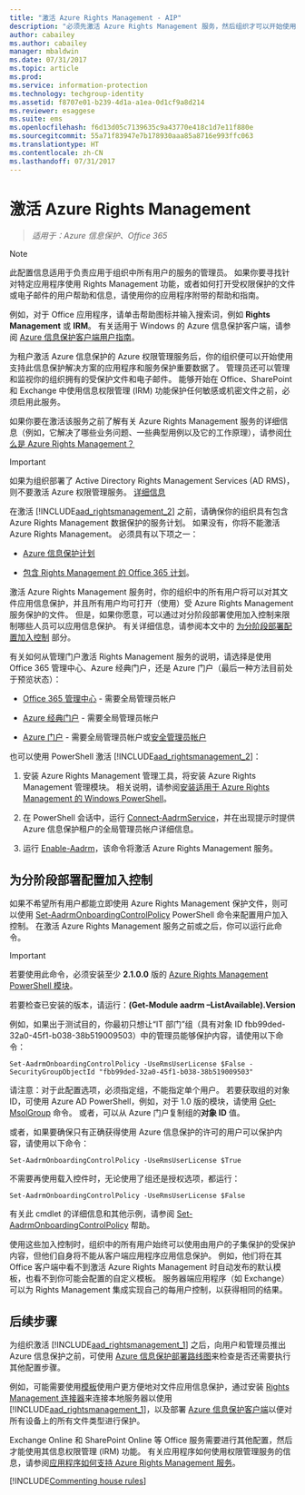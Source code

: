 ```yaml
---
title: "激活 Azure Rights Management - AIP"
description: "必须先激活 Azure Rights Management 服务，然后组织才可以开始使用支持此信息保护解决方案的应用程序和服务来保护文档和电子邮件。"
author: cabailey
ms.author: cabailey
manager: mbaldwin
ms.date: 07/31/2017
ms.topic: article
ms.prod: 
ms.service: information-protection
ms.technology: techgroup-identity
ms.assetid: f8707e01-b239-4d1a-a1ea-0d1cf9a8d214
ms.reviewer: esaggese
ms.suite: ems
ms.openlocfilehash: f6d13d05c7139635c9a43770e418c1d7e11f880e
ms.sourcegitcommit: 55a71f83947e7b178930aaa85a8716e993ffc063
ms.translationtype: HT
ms.contentlocale: zh-CN
ms.lasthandoff: 07/31/2017
---
```

# <a name="activating-azure-rights-management"></a>激活 Azure Rights Management

>*适用于：Azure 信息保护、Office 365*

> [!NOTE]
> 此配置信息适用于负责应用于组织中所有用户的服务的管理员。 如果你要寻找针对特定应用程序使用 Rights Management 功能，或者如何打开受权限保护的文件或电子邮件的用户帮助和信息，请使用你的应用程序附带的帮助和指南。
>
> 例如，对于 Office 应用程序，请单击帮助图标并输入搜索词，例如 **Rights Management** 或 **IRM**。 有关适用于 Windows 的 Azure 信息保护客户端，请参阅 [Azure 信息保护客户端用户指南](../rms-client/client-user-guide.md)。
 
为租户激活 Azure 信息保护的 Azure 权限管理服务后，你的组织便可以开始使用支持此信息保护解决方案的应用程序和服务保护重要数据了。 管理员还可以管理和监视你的组织拥有的受保护文件和电子邮件。 能够开始在 Office、SharePoint 和 Exchange 中使用信息权限管理 (IRM) 功能保护任何敏感或机密文件之前，必须启用此服务。

如果你要在激活该服务之前了解有关 Azure Rights Management 服务的详细信息（例如，它解决了哪些业务问题、一些典型用例以及它的工作原理），请参阅[什么是 Azure Rights Management？](../understand-explore/what-is-azure-rms.md)

> [!IMPORTANT]
> 如果为组织部署了 Active Directory Rights Management Services (AD RMS)，则不要激活 Azure 权限管理服务。 [详细信息](prepare-environment-adrms.md)

在激活 [!INCLUDE[aad_rightsmanagement_2](../includes/aad_rightsmanagement_2_md.md)] 之前，请确保你的组织具有包含 Azure Rights Management 数据保护的服务计划。 如果没有，你将不能激活 Azure Rights Management。 必须具有以下项之一：

- [Azure 信息保护计划](https://www.microsoft.com/cloud-platform/azure-information-protection-pricing) 

- [包含 Rights Management 的 Office 365 计划](http://download.microsoft.com/download/E/C/F/ECF42E71-4EC0-48FF-AA00-577AC14D5B5C/Azure_Information_Protection_licensing_datasheet_EN-US.pdf)。

激活 Azure Rights Management 服务时，你的组织中的所有用户将可以对其文件应用信息保护，并且所有用户均可打开（使用）受 Azure Rights Management 服务保护的文件。 但是，如果你愿意，可以通过对分阶段部署使用加入控制来限制哪些人员可以应用信息保护。 有关详细信息，请参阅本文中的 [为分阶段部署配置加入控制](#configuring-onboarding-controls-for-a-phased-deployment) 部分。

有关如何从管理门户激活 Rights Management 服务的说明，请选择是使用 Office 365 管理中心、Azure 经典门户，还是 Azure 门户（最后一种方法目前处于预览状态）：

- [Office 365 管理中心](activate-office365.md) - 需要全局管理员帐户

- [Azure 经典门户](activate-azure-classic.md) - 需要全局管理员帐户

- [Azure 门户](activate-azure.md) - 需要全局管理员帐户或[安全管理员帐户](https://docs.microsoft.com/azure/active-directory/active-directory-assign-admin-roles)

也可以使用 PowerShell 激活 [!INCLUDE[aad_rightsmanagement_2](../includes/aad_rightsmanagement_2_md.md)]：

1. 安装 Azure Rights Management 管理工具，将安装 Azure Rights Management 管理模块。 相关说明，请参阅[安装适用于 Azure Rights Management 的 Windows PowerShell](../deploy-use/install-powershell.md)。

2. 在 PowerShell 会话中，运行 [Connect-AadrmService](/powershell/module/aadrm/connect-aadrmservice)，并在出现提示时提供 Azure 信息保护租户的全局管理员帐户详细信息。

3. 运行 [Enable-Aadrm](/powershell/module/aadrm/enable-aadrm)，该命令将激活 Azure Rights Management 服务。

## <a name="configuring-onboarding-controls-for-a-phased-deployment"></a>为分阶段部署配置加入控制
如果不希望所有用户都能立即使用 Azure Rights Management 保护文件，则可以使用 [Set-AadrmOnboardingControlPolicy](/powershell/module/aadrm/set-aadrmonboardingcontrolpolicy) PowerShell 命令来配置用户加入控制。 在激活 Azure Rights Management 服务之前或之后，你可以运行此命令。

> [!IMPORTANT]
> 若要使用此命令，必须安装至少 **2.1.0.0** 版的 [Azure Rights Management PowerShell 模块](https://go.microsoft.com/fwlink/?LinkId=257721)。
>
> 若要检查已安装的版本，请运行：**(Get-Module aadrm –ListAvailable).Version**

例如，如果出于测试目的，你最初只想让“IT 部门”组（具有对象 ID fbb99ded-32a0-45f1-b038-38b519009503）中的管理员能够保护内容，请使用以下命令：

```
Set-AadrmOnboardingControlPolicy -UseRmsUserLicense $False -SecurityGroupObjectId "fbb99ded-32a0-45f1-b038-38b519009503"
```

请注意：对于此配置选项，必须指定组，不能指定单个用户。 若要获取组的对象 ID，可使用 Azure AD PowerShell，例如，对于 1.0 版的模块，请使用 [Get-MsolGroup](/powershell/msonline/v1/get-msolgroup) 命令。 或者，可以从 Azure 门户复制组的**对象 ID** 值。

或者，如果要确保只有正确获得使用 Azure 信息保护的许可的用户可以保护内容，请使用以下命令：

```
Set-AadrmOnboardingControlPolicy -UseRmsUserLicense $True
```

不需要再使用载入控件时，无论使用了组还是授权选项，都运行：

```
Set-AadrmOnboardingControlPolicy -UseRmsUserLicense $False
```


有关此 cmdlet 的详细信息和其他示例，请参阅 [Set-AadrmOnboardingControlPolicy](/powershell/aadrm/vlatest/set-aadrmonboardingcontrolpolicy) 帮助。

使用这些加入控制时，组织中的所有用户始终可以使用由用户的子集保护的受保护内容，但他们自身将不能从客户端应用程序应用信息保护。 例如，他们将在其 Office 客户端中看不到激活 Azure Rights Management 时自动发布的默认模板，也看不到你可能会配置的自定义模板。  服务器端应用程序（如 Exchange）可以为 Rights Management 集成实现自己的每用户控制，以获得相同的结果。


## <a name="next-steps"></a>后续步骤
为组织激活 [!INCLUDE[aad_rightsmanagement_1](../includes/aad_rightsmanagement_1_md.md)] 之后，向用户和管理员推出 Azure 信息保护之前，可使用 [Azure 信息保护部署路线图](../plan-design/deployment-roadmap.md)来检查是否还需要执行其他配置步骤。 

例如，可能需要使用[模板](configure-policy-templates.md)使用户更方便地对文件应用信息保护，通过安装 [Rights Management 连接器](deploy-rms-connector.md)来连接本地服务器以使用 [!INCLUDE[aad_rightsmanagement_1](../includes/aad_rightsmanagement_1_md.md)]，以及部署 [Azure 信息保护客户端](../rms-client/aip-client.md)以便对所有设备上的所有文件类型进行保护。 

Exchange Online 和 SharePoint Online 等 Office 服务需要进行其他配置，然后才能使用其信息权限管理 (IRM) 功能。 有关应用程序如何使用权限管理服务的信息，请参阅[应用程序如何支持 Azure Rights Management 服务](../understand-explore/applications-support.md)。


[!INCLUDE[Commenting house rules](../includes/houserules.md)]